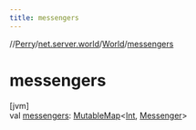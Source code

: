 ```yaml
---
title: messengers
---
```

//[Perry](../../../index.html)/[net.server.world](../index.html)/[World](index.html)/[messengers](messengers.html)



# messengers



[jvm]\
val [messengers](messengers.html): [MutableMap](https://kotlinlang.org/api/latest/jvm/stdlib/kotlin.collections/-mutable-map/index.html)<[Int](https://kotlinlang.org/api/latest/jvm/stdlib/kotlin/-int/index.html), [Messenger](../-messenger/index.html)>




